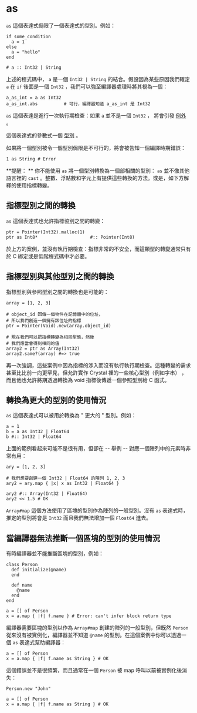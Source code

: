 # as

`as` 這個表達式侷限了一個表達式的型別。例如：

```crystal
if some_condition
  a = 1
else
  a = "hello"
end

# a :: Int32 | String
```

上述的程式碼中， `a` 是一個 `Int32 | String` 的結合。假設因為某些原因我們確定 `a` 在 `if` 後面是一個 `Int32` ，我們可以強至編譯器處理時將其視為一個：

```crystal
a_as_int = a as Int32
a_as_int.abs          # 可行，編譯器知道 a_as_int 是 Int32
```

`as` 這個表達是進行一次執行期檢查：如果 `a` 並不是一個 `Int32` ， 將會引發 [例外](exception_handling.html) 。

這個表達式的參數式一個 [型別](type_grammar.html) 。

如果將一個型別被令一個型別侷限是不可行的，將會被告知一個編譯時期錯誤：

```crystal
1 as String # Error
```

**提醒： ** 你不能使用 `as` 將一個型別轉換為一個部相關的型別： `as` 並不像其他語言裡的 `cast` 。整數、浮點數和字元上有提供這些轉換的方法。或是，如下方解釋的使用指標轉變。

## 指標型別之間的轉換

`as` 這個表達式也允許指標協別之間的轉變：

```crystal
ptr = Pointer(Int32).malloc(1)
ptr as Int8*                    #:: Pointer(Int8)
```

於上方的案例，並沒有執行期檢查：指標非常的不安全，而這類型的轉變通常只有於 C 綁定或是低階程式碼中才必要。

## 指標型別與其他型別之間的轉換

指標型別與參照型別之間的轉換也是可能的：

```crystal
array = [1, 2, 3]

# object_id 回傳一個物件在記憶體中的位址，
# 所以我們創造一個擁有該位址的指標
ptr = Pointer(Void).new(array.object_id)

# 現在我們可以把指標轉變為相同型態，然後
# 我們應當會得到相同的值
array2 = ptr as Array(Int32)
array2.same?(array) #=> true
```

再一次強調，這些案例中因為指標的涉入而沒有執行執行期檢查。這種轉變的需求甚至比比前一向更罕見，但允許實作 Crystal 裡的一些核心型別（例如字串） ，而且他也允許將期透過轉換為 void 指標後傳遞一個參照型別給 C 函式。

## 轉換為更大的型別的使用情況

`as` 這個表達式可以被用於轉換為 " 更大的 " 型別。例如：

```crystal
a = 1
b = a as Int32 | Float64
b #:: Int32 | Float64
```

上面的範例看起來可能不是很有用，但卻在 -- 舉例 -- 對應一個陣列中的元素時非常有用：

```crystal
ary = [1, 2, 3]

# 我們想要創建一個 Int32 | Float64 的陣列 1, 2, 3
ary2 = ary.map { |x| x as Int32 | Float64 }

ary2 #:: Array(Int32 | Float64)
ary2 << 1.5 # OK
```

`Array#map` 這個方法使用了區塊的型別作為陣列的一般型別。沒有 `as` 表達式時，推定的型別將會是 `Int32` 而且我們無法增加一個 `Float64` 進去。

## 當編譯器無法推斷一個區塊的型別的使用情況

有時編譯器並不能推斷區塊的型別，例如：

```crystal
class Person
  def initialize(@name)
  end

  def name
    @name
  end
end

a = [] of Person
x = a.map { |f| f.name } # Error: can't infer block return type
```

編譯器需要區塊的型別以作為 `Array#map` 創建的陣列的一般型別，但既然 `Person` 從來沒有被實例化，編譯器並不知道 `@name` 的型別。在這個案例中你可以透過一個 `as` 表達式幫助編譯器：

```crystal
a = [] of Person
x = a.map { |f| f.name as String } # OK
```

這個錯誤並不是很頻繁，而且通常在一個 `Person` 被 map 呼叫以前被實例化後消失：

```crystal
Person.new "John"

a = [] of Person
x = a.map { |f| f.name as String } # OK
```
